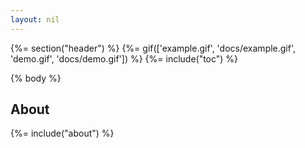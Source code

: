 ```yaml
---
layout: nil
---
```


{%= section("header") %}
{%= gif(['example.gif', 'docs/example.gif', 'demo.gif', 'docs/demo.gif']) %}
{%= include("toc") %}

{% body %}

## About
{%= include("about") %}
